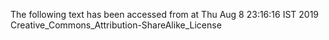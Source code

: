 The following text has been accessed from at Thu Aug 8 23:16:16 IST 2019
Creative_Commons_Attribution-ShareAlike_License
